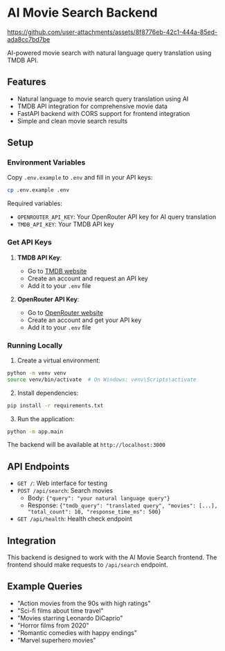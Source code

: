 # AI Movie Search Backend

https://github.com/user-attachments/assets/8f8776eb-42c1-444a-85ed-ada8cc7bd7be

AI-powered movie search with natural language query translation using TMDB API.

## Features

- Natural language to movie search query translation using AI
- TMDB API integration for comprehensive movie data
- FastAPI backend with CORS support for frontend integration
- Simple and clean movie search results

## Setup

### Environment Variables

Copy `.env.example` to `.env` and fill in your API keys:

```bash
cp .env.example .env
```

Required variables:
- `OPENROUTER_API_KEY`: Your OpenRouter API key for AI query translation
- `TMDB_API_KEY`: Your TMDB API key

### Get API Keys

1. **TMDB API Key**: 
   - Go to [TMDB website](https://www.themoviedb.org/documentation/api)
   - Create an account and request an API key
   - Add it to your `.env` file

2. **OpenRouter API Key**:
   - Go to [OpenRouter website](https://openrouter.ai/)
   - Create an account and get your API key
   - Add it to your `.env` file

### Running Locally

1. Create a virtual environment:
```bash
python -m venv venv
source venv/bin/activate  # On Windows: venv\Scripts\activate
```

2. Install dependencies:
```bash
pip install -r requirements.txt
```

3. Run the application:
```bash
python -m app.main
```

The backend will be available at `http://localhost:3000`

## API Endpoints

- `GET /`: Web interface for testing
- `POST /api/search`: Search movies
  - Body: `{"query": "your natural language query"}`
  - Response: `{"tmdb_query": "translated query", "movies": [...], "total_count": 10, "response_time_ms": 500}`
- `GET /api/health`: Health check endpoint

## Integration

This backend is designed to work with the AI Movie Search frontend. The frontend should make requests to `/api/search` endpoint.

## Example Queries

- "Action movies from the 90s with high ratings"
- "Sci-fi films about time travel"
- "Movies starring Leonardo DiCaprio"
- "Horror films from 2020"
- "Romantic comedies with happy endings"
- "Marvel superhero movies" 
